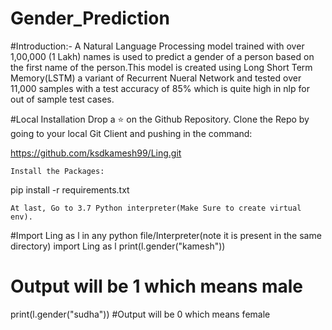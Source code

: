 # Gender_Prediction

#Introduction:-
A Natural Language Processing model trained with over 1,00,000 (1 Lakh) names is used to predict a gender of a person based on the first name of the person.This model is created using Long Short Term Memory(LSTM) a variant of Recurrent Nueral Network and tested over 11,000 samples with a test accuracy of 85% which is quite high in nlp for out of sample test cases.



#Local Installation
Drop a ⭐ on the Github Repository.
Clone the Repo by going to your local Git Client and pushing in the command:

https://github.com/ksdkamesh99/Ling.git

    Install the Packages:

pip install -r requirements.txt

    At last, Go to 3.7 Python interpreter(Make Sure to create virtual env).

#Import Ling as l in any python file/Interpreter(note it is present in the same directory)
import Ling as l
print(l.gender("kamesh"))
# Output will be 1 which means male
print(l.gender("sudha"))
#Output will be 0 which means female
